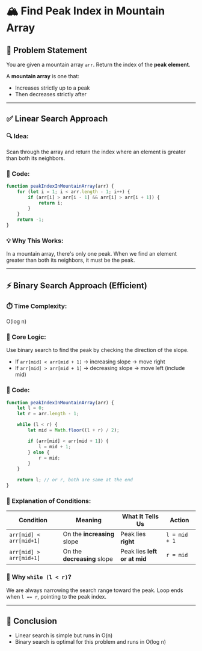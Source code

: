 
# 🏔️ Find Peak Index in Mountain Array

## 📘 Problem Statement

You are given a mountain array `arr`. Return the index of the **peak element**.

A **mountain array** is one that:
- Increases strictly up to a peak
- Then decreases strictly after

---

## ✅ Linear Search Approach

### 🔍 Idea:
Scan through the array and return the index where an element is greater than both its neighbors.

### 📄 Code:
```js
function peakIndexInMountainArray(arr) {
    for (let i = 1; i < arr.length - 1; i++) {
        if (arr[i] > arr[i - 1] && arr[i] > arr[i + 1]) {
            return i;
        }
    }
    return -1;
}
```

### 💡 Why This Works:
In a mountain array, there's only one peak. When we find an element greater than both its neighbors, it must be the peak.

---

## ⚡ Binary Search Approach (Efficient)

### ⏱️ Time Complexity:
O(log n)

### 🎯 Core Logic:
Use binary search to find the peak by checking the direction of the slope.

- If `arr[mid] < arr[mid + 1]` → increasing slope → move right
- If `arr[mid] > arr[mid + 1]` → decreasing slope → move left (include mid)

### 📄 Code:
```js
function peakIndexInMountainArray(arr) {
    let l = 0;
    let r = arr.length - 1;

    while (l < r) {
        let mid = Math.floor((l + r) / 2);

        if (arr[mid] < arr[mid + 1]) {
            l = mid + 1;
        } else {
            r = mid;
        }
    }

    return l; // or r, both are same at the end
}
```

### 📌 Explanation of Conditions:

| Condition               | Meaning                        | What It Tells Us             | Action         |
|------------------------|--------------------------------|------------------------------|----------------|
| `arr[mid] < arr[mid+1]`| On the **increasing** slope    | Peak lies **right**          | `l = mid + 1`  |
| `arr[mid] > arr[mid+1]`| On the **decreasing** slope    | Peak lies **left or at mid** | `r = mid`      |

### 🔁 Why `while (l < r)`?

We are always narrowing the search range toward the peak. Loop ends when `l == r`, pointing to the peak index.

---

## 📝 Conclusion

- Linear search is simple but runs in O(n)
- Binary search is optimal for this problem and runs in O(log n)
